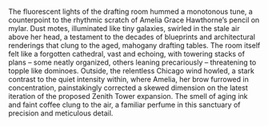 The fluorescent lights of the drafting room hummed a monotonous tune, a counterpoint to the rhythmic scratch of Amelia Grace Hawthorne’s pencil on mylar.  Dust motes, illuminated like tiny galaxies, swirled in the stale air above her head, a testament to the decades of blueprints and architectural renderings that clung to the aged, mahogany drafting tables.  The room itself felt like a forgotten cathedral, vast and echoing, with towering stacks of plans – some neatly organized, others leaning precariously – threatening to topple like dominoes.  Outside, the relentless Chicago wind howled, a stark contrast to the quiet intensity within, where Amelia, her brow furrowed in concentration, painstakingly corrected a skewed dimension on the latest iteration of the proposed Zenith Tower expansion.  The smell of aging ink and faint coffee clung to the air, a familiar perfume in this sanctuary of precision and meticulous detail.
